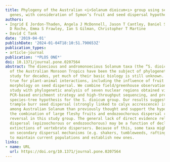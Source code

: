 ```yaml
---
title: Phylogeny of the Australian <i>Solanum dioicum<ı> group using seven nuclear
  genes, with consideration of Symon’s fruit and seed dispersal hypotheses
authors:
- Ingrid E Jordon-Thaden, Angela J McDonnell, Jason T Cantley, Daniel S Hayes, Morgan
  D Roche, Emma S Frawley, Ian S Gilman, Christopher T Martine
- David C Tank
date: '2019-04-01'
publishDate: '2024-01-04T18:10:51.790653Z'
publication_types:
- article-journal
publication: '*PLOS ONE*'
doi: 10.1371/journal.pone.0207564
abstract: The dioecious and andromonoecious Solanum taxa (the “S. dioicum group”)
  of the Australian Monsoon Tropics have been the subject of phylogenetic and taxonomic
  study for decades, yet much of their basic biology is still unknown. This is especially
  true for plant-animal interactions, including the influence of fruit form and calyx
  morphology on seed dispersal. We combine field/greenhouse observations and specimen-based
  study with phylogenetic analysis of seven nuclear regions obtained via a microfluidic
  PCR-based enrichment strategy and high-throughput sequencing, and present the first
  species-tree hypothesis for the S. dioicum group. Our results suggest that epizoochorous
  trample burr seed dispersal (strongly linked to calyx accrescence) is far more common
  among Australian Solanum than previously thought and support the hypothesis that
  the combination of large fleshy fruits and endozoochorous dispersal represents a
  reversal in this study group. The general lack of direct evidence related to biotic
  dispersal (epizoochorous or endozoochorous) may be a function of declines and/or
  extinctions of vertebrate dispersers. Because of this, some taxa might now rely
  on secondary dispersal mechanisms (e.g. shakers, tumbleweeds, rafting) as a means
  to maintain current populations and establish new ones.
links:
- name: URL
  url: https://doi.org/10.1371/journal.pone.0207564
---
```

